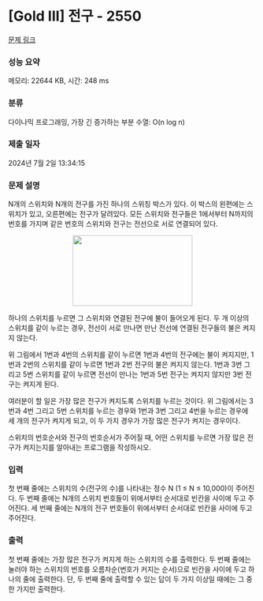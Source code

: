 # [Gold III] 전구 - 2550 

[문제 링크](https://www.acmicpc.net/problem/2550) 

### 성능 요약

메모리: 22644 KB, 시간: 248 ms

### 분류

다이나믹 프로그래밍, 가장 긴 증가하는 부분 수열: O(n log n)

### 제출 일자

2024년 7월 2일 13:34:15

### 문제 설명

<p>N개의 스위치와 N개의 전구를 가진 하나의 스위칭 박스가 있다. 이 박스의 왼편에는 스위치가 있고, 오른편에는 전구가 달려있다. 모든 스위치와 전구들은 1에서부터 N까지의 번호를 가지며 같은 번호의 스위치와 전구는 전선으로 서로 연결되어 있다.</p>

<p style="text-align: center;"><img alt="" src="https://www.acmicpc.net/upload/images/jqwke.png" style="width: 243px; height: 143px;"></p>

<p>하나의 스위치를 누르면 그 스위치와 연결된 전구에 불이 들어오게 된다. 두 개 이상의 스위치를 같이 누르는 경우, 전선이 서로 만나면 만난 전선에 연결된 전구들의 불은 켜지지 않는다.</p>

<p>위 그림에서 1번과 4번의 스위치를 같이 누르면 1번과 4번의 전구에는 불이 켜지지만, 1번과 2번의 스위치를 같이 누르면 1번과 2번 전구의 불은 켜지지 않는다. 1번과 3번 그리고 5번 스위치를 같이 누르면 전선이 만나는 1번과 5번 전구는 켜지지 않지만 3번 전구는 켜지게 된다.</p>

<p>여러분이 할 일은 가장 많은 전구가 켜지도록 스위치를 누르는 것이다. 위 그림에서는 3번과 4번 그리고 5번 스위치를 누르는 경우와 1번과 3번 그리고 4번을 누르는 경우에 세 개의 전구가 켜지게 되고, 이 두 가지 경우가 가장 많은 전구가 켜지는 경우이다.</p>

<p>스위치의 번호순서와 전구의 번호순서가 주어질 때, 어떤 스위치를 누르면 가장 많은 전구가 켜지는지를 알아내는 프로그램을 작성하시오.</p>

### 입력 

 <p>첫 번째 줄에는 스위치의 수(전구의 수)를 나타내는 정수 N (1 ≤ N ≤ 10,000)이 주어진다. 두 번째 줄에는 N개의 스위치 번호들이 위에서부터 순서대로 빈칸을 사이에 두고 주어진다. 세 번째 줄에는 N개의 전구 번호들이 위에서부터 순서대로 빈칸을 사이에 두고 주어진다.</p>

### 출력 

 <p>첫 번째 줄에는 가장 많은 전구가 켜지게 하는 스위치의 수를 출력한다. 두 번째 줄에는 눌러야 하는 스위치의 번호를 오름차순(번호가 커지는 순서)으로 빈칸을 사이에 두고 하나의 줄에 출력한다. 단, 두 번째 줄에 출력할 수 있는 답이 두 가지 이상일 때에는 그 중 한 가지만 출력한다.</p>

